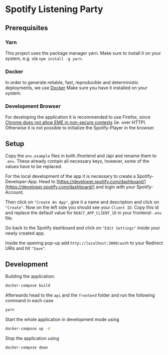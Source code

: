 # Spotify Listening Party

## Prerequisites

### Yarn

This project uses the package manager yarn. Make sure to install it on your system, e.g. via `npm install -g yarn`.

### Docker

In order to generate reliable, fast, reproducible and deterministic deployments, we use [Docker](https://www.docker.com/) Make sure you have it installed on your system.

### Development Browser

For developing the application it is recommended to use Firefox, since [Chrome does not allow EME in non-secure contexts](https://groups.google.com/a/chromium.org/g/blink-dev/c/tXmKPlXsnCQ/discussion?pli=1) (ie. over HTTP). Otherwise it is not possible to initialize the Spotify-Player in the browser.

## Setup

Copy the `env.example` files in both /frontend and /api and rename them to `.env`. These already contain all necessary keys, however, some of the values have to be replaced.

For the local development of the app it is necessary to create a Spotify-Developer-App. Head to [https://developer.spotify.com/dashboard/](https://developer.spotify.com/dashboard/) and login with your Spotify-Account. 

Then click on `"Create An App"`, give it a name and description and click on `"Create"`. Now on the left side you should see your `Client ID`. Copy this id and replace the default value for `REACT_APP_CLIENT_ID` in your frontend-`.env` file.

Go back to the Spotify dashboard and click on `"Edit Settings"` inside your newly created app. 

Inside the opening pop-up add `http://localhost:3000/auth` to your Redirect URIs and hit `"Save"`.

## Development

Building the application:

```bash
docker-compose build
```

Afterwards head to the `api` and the `frontend` folder and run the following command in each case 

```bash
yarn
```

Start the whole application in development mode using

```bash
docker-compose up -d
```

Stop the application using

```bash
docker-compose down
```

